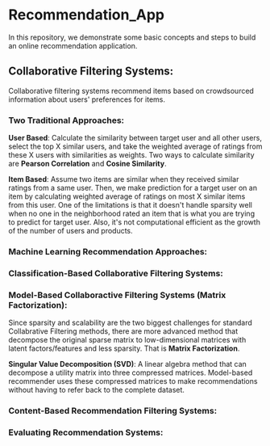 # Recommendation_App
In this repository, we demonstrate some basic concepts and steps to build an online recommendation application. 

## Collaborative Filtering Systems:
Collaborative filtering systems recommend items based on crowdsourced information about users' preferences for items.

### Two Traditional Approaches:

**User Based**: Calculate the similarity between target user and all other users, select the top X similar users, and take the weighted average of ratings from these X users with similarities as weights.  Two ways to calculate similarity are **Pearson Correlation** and **Cosine Similarity**.

**Item Based**: Assume two items are similar when they received similar ratings from a same user. Then, we make prediction for a target user on an item by calculating weighted average of ratings on most X similar items from this user. One of the limitations is that it doesn't handle sparsity well when no one in the neighborhood rated an item that is what you are trying to predict for target user. Also, it's not computational efficient as the growth of the number of users and products.

### Machine Learning Recommendation Approaches:

### Classification-Based Collaborative Filtering Systems:

### Model-Based Collaboractive Filtering Systems (Matrix Factorization):
Since sparsity and scalability are the two biggest challenges for standard Collabrative Filtering methods, there are more advanced method that decompose the original sparse matrix to low-dimensional matrices with latent factors/features and less sparsity. That is **Matrix Factorization**.

**Singular Value Decomposition (SVD)**: A linear algebra method that can decompose a utility matrix into three compressed matrices. Model-based recommender uses these compressed matrices to make recommendations without having to refer back to the complete dataset.  

### Content-Based Recommendation Filtering Systems:

### Evaluating Recommendation Systems:
